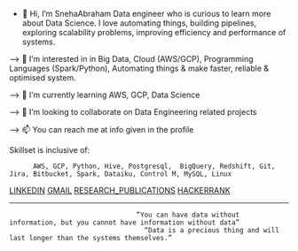 - 👋 Hi, I’m SnehaAbraham 
Data engineer who is curious to learn more about Data Science. I love automating things, building pipelines, exploring scalability problems, improving efficiency 
and performance of systems.

--> 👀 I’m interested in in Big Data, Cloud (AWS/GCP), Programming Languages (Spark/Python), Automating things & make faster, reliable & optimised system.

--> 🌱 I’m currently learning AWS, GCP, Data Science

--> 💞️ I’m looking to collaborate on Data Engineering related projects

--> 📫 You can reach me at info given in the profile 

Skillset is inclusive of:
                  
          AWS, GCP, Python, Hive, Postgresql,  BigQuery, Redshift, Git, Jira, Bitbucket, Spark, Dataiku, Control M, MySQL, Linux
          
   [LINKEDIN](https://www.linkedin.com/in/sneha-abraham-43b102115/)    [GMAIL](snehaabraham146@gmail.com)                                                                       [RESEARCH_PUBLICATIONS](http://www.ceser.in/ceserp/index.php/IJEFT/article/view/4568)         [HACKERRANK](https://www.hackerrank.com/Sneha1041?hr_r=1)
  
------------------------------------------------------------------------------------------------------------------------------------------------------------------
                                    “You can have data without information, but you cannot have information without data”
                                      “Data is a precious thing and will last longer than the systems themselves.”
 

<!---
SnehaAbraham/SnehaAbraham is a ✨ special ✨ repository because its `README.md` (this file) appears on your GitHub profile.
You can click the Preview link to take a look at your changes.
--->
